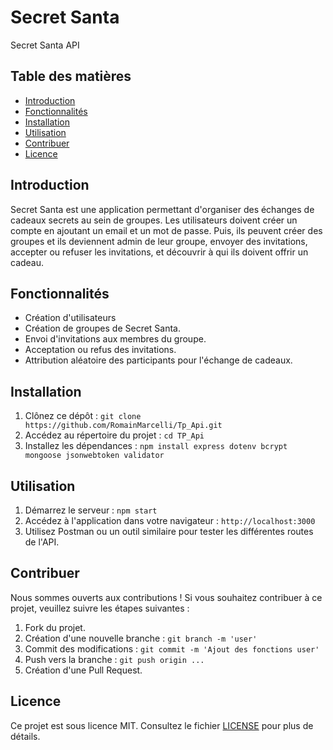 # Secret Santa

Secret Santa API

## Table des matières

- [Introduction](#introduction)
- [Fonctionnalités](#fonctionnalités)
- [Installation](#installation)
- [Utilisation](#utilisation)
- [Contribuer](#contribuer)
- [Licence](#licence)

## Introduction

Secret Santa est une application permettant d'organiser des échanges de cadeaux secrets au sein de groupes. Les utilisateurs doivent créer un compte en ajoutant un email et un mot de passe. Puis, ils peuvent créer des groupes et ils deviennent admin de leur groupe, envoyer des invitations, accepter ou refuser les invitations, et découvrir à qui ils doivent offrir un cadeau.

## Fonctionnalités

- Création d'utilisateurs
- Création de groupes de Secret Santa.
- Envoi d'invitations aux membres du groupe.
- Acceptation ou refus des invitations.
- Attribution aléatoire des participants pour l'échange de cadeaux.

## Installation

1. Clônez ce dépôt : `git clone https://github.com/RomainMarcelli/Tp_Api.git`
2. Accédez au répertoire du projet : `cd TP_Api`
3. Installez les dépendances : `npm install express dotenv bcrypt mongoose jsonwebtoken validator`

## Utilisation

1. Démarrez le serveur : `npm start`
2. Accédez à l'application dans votre navigateur : `http://localhost:3000`
3. Utilisez Postman ou un outil similaire pour tester les différentes routes de l'API.

## Contribuer

Nous sommes ouverts aux contributions ! Si vous souhaitez contribuer à ce projet, veuillez suivre les étapes suivantes :
1. Fork du projet.
2. Création d'une nouvelle branche : `git branch -m 'user'`
3. Commit des modifications : `git commit -m 'Ajout des fonctions user'`
4. Push vers la branche : `git push origin ... `
5. Création d'une Pull Request.

## Licence

Ce projet est sous licence MIT. Consultez le fichier [LICENSE](LICENSE) pour plus de détails.
